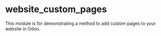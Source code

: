 website_custom_pages
====================
This module is for demonstrating a method to add custom pages to your website in Odoo.
